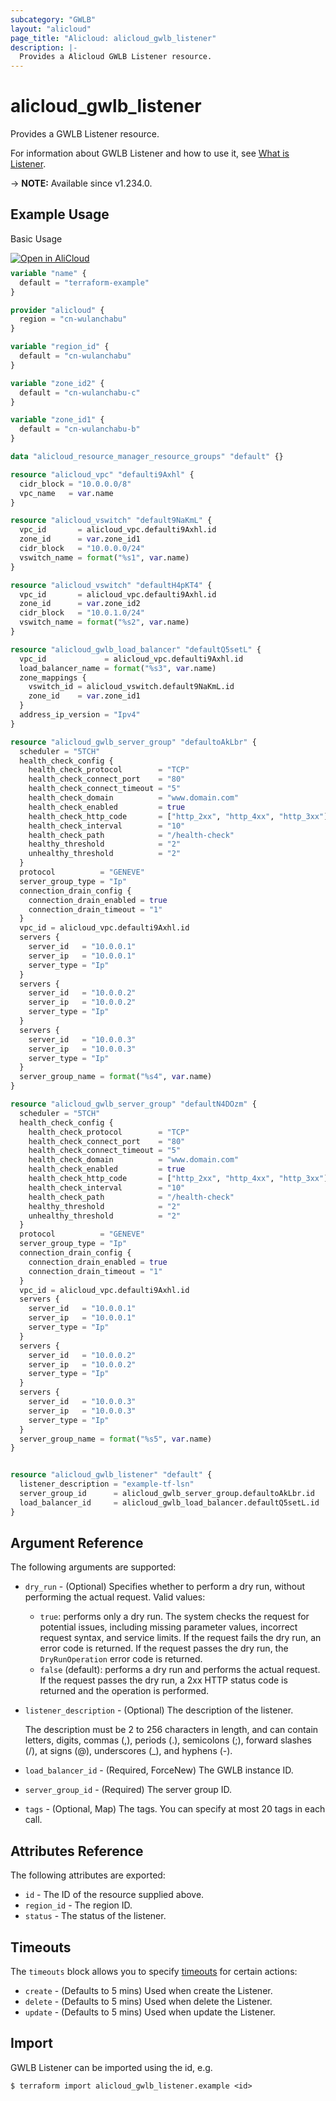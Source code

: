 ```yaml
---
subcategory: "GWLB"
layout: "alicloud"
page_title: "Alicloud: alicloud_gwlb_listener"
description: |-
  Provides a Alicloud GWLB Listener resource.
---
```


# alicloud_gwlb_listener

Provides a GWLB Listener resource.



For information about GWLB Listener and how to use it, see [What is Listener](https://www.alibabacloud.com/help/en/slb/gateway-based-load-balancing-gwlb/developer-reference/api-gwlb-2024-04-15-createlistener).

-> **NOTE:** Available since v1.234.0.

## Example Usage

Basic Usage

<div style="display: block;margin-bottom: 40px;"><div class="oics-button" style="float: right;position: absolute;margin-bottom: 10px;">
  <a href="https://api.aliyun.com/terraform?resource=alicloud_gwlb_listener&exampleId=dfc896fb-6d71-7093-5afe-2039bd5e16c34d9028b2&activeTab=example&spm=docs.r.gwlb_listener.0.dfc896fb6d&intl_lang=EN_US" target="_blank">
    <img alt="Open in AliCloud" src="https://img.alicdn.com/imgextra/i1/O1CN01hjjqXv1uYUlY56FyX_!!6000000006049-55-tps-254-36.svg" style="max-height: 44px; max-width: 100%;">
  </a>
</div></div>

```terraform
variable "name" {
  default = "terraform-example"
}

provider "alicloud" {
  region = "cn-wulanchabu"
}

variable "region_id" {
  default = "cn-wulanchabu"
}

variable "zone_id2" {
  default = "cn-wulanchabu-c"
}

variable "zone_id1" {
  default = "cn-wulanchabu-b"
}

data "alicloud_resource_manager_resource_groups" "default" {}

resource "alicloud_vpc" "defaulti9Axhl" {
  cidr_block = "10.0.0.0/8"
  vpc_name   = var.name
}

resource "alicloud_vswitch" "default9NaKmL" {
  vpc_id       = alicloud_vpc.defaulti9Axhl.id
  zone_id      = var.zone_id1
  cidr_block   = "10.0.0.0/24"
  vswitch_name = format("%s1", var.name)
}

resource "alicloud_vswitch" "defaultH4pKT4" {
  vpc_id       = alicloud_vpc.defaulti9Axhl.id
  zone_id      = var.zone_id2
  cidr_block   = "10.0.1.0/24"
  vswitch_name = format("%s2", var.name)
}

resource "alicloud_gwlb_load_balancer" "defaultQ5setL" {
  vpc_id             = alicloud_vpc.defaulti9Axhl.id
  load_balancer_name = format("%s3", var.name)
  zone_mappings {
    vswitch_id = alicloud_vswitch.default9NaKmL.id
    zone_id    = var.zone_id1
  }
  address_ip_version = "Ipv4"
}

resource "alicloud_gwlb_server_group" "defaultoAkLbr" {
  scheduler = "5TCH"
  health_check_config {
    health_check_protocol        = "TCP"
    health_check_connect_port    = "80"
    health_check_connect_timeout = "5"
    health_check_domain          = "www.domain.com"
    health_check_enabled         = true
    health_check_http_code       = ["http_2xx", "http_4xx", "http_3xx"]
    health_check_interval        = "10"
    health_check_path            = "/health-check"
    healthy_threshold            = "2"
    unhealthy_threshold          = "2"
  }
  protocol          = "GENEVE"
  server_group_type = "Ip"
  connection_drain_config {
    connection_drain_enabled = true
    connection_drain_timeout = "1"
  }
  vpc_id = alicloud_vpc.defaulti9Axhl.id
  servers {
    server_id   = "10.0.0.1"
    server_ip   = "10.0.0.1"
    server_type = "Ip"
  }
  servers {
    server_id   = "10.0.0.2"
    server_ip   = "10.0.0.2"
    server_type = "Ip"
  }
  servers {
    server_id   = "10.0.0.3"
    server_ip   = "10.0.0.3"
    server_type = "Ip"
  }
  server_group_name = format("%s4", var.name)
}

resource "alicloud_gwlb_server_group" "defaultN4DOzm" {
  scheduler = "5TCH"
  health_check_config {
    health_check_protocol        = "TCP"
    health_check_connect_port    = "80"
    health_check_connect_timeout = "5"
    health_check_domain          = "www.domain.com"
    health_check_enabled         = true
    health_check_http_code       = ["http_2xx", "http_4xx", "http_3xx"]
    health_check_interval        = "10"
    health_check_path            = "/health-check"
    healthy_threshold            = "2"
    unhealthy_threshold          = "2"
  }
  protocol          = "GENEVE"
  server_group_type = "Ip"
  connection_drain_config {
    connection_drain_enabled = true
    connection_drain_timeout = "1"
  }
  vpc_id = alicloud_vpc.defaulti9Axhl.id
  servers {
    server_id   = "10.0.0.1"
    server_ip   = "10.0.0.1"
    server_type = "Ip"
  }
  servers {
    server_id   = "10.0.0.2"
    server_ip   = "10.0.0.2"
    server_type = "Ip"
  }
  servers {
    server_id   = "10.0.0.3"
    server_ip   = "10.0.0.3"
    server_type = "Ip"
  }
  server_group_name = format("%s5", var.name)
}


resource "alicloud_gwlb_listener" "default" {
  listener_description = "example-tf-lsn"
  server_group_id      = alicloud_gwlb_server_group.defaultoAkLbr.id
  load_balancer_id     = alicloud_gwlb_load_balancer.defaultQ5setL.id
}
```

## Argument Reference

The following arguments are supported:
* `dry_run` - (Optional) Specifies whether to perform a dry run, without performing the actual request. Valid values:

  - `true`: performs only a dry run. The system checks the request for potential issues, including missing parameter values, incorrect request syntax, and service limits. If the request fails the dry run, an error code is returned. If the request passes the dry run, the `DryRunOperation` error code is returned.
  - `false` (default): performs a dry run and performs the actual request. If the request passes the dry run, a 2xx HTTP status code is returned and the operation is performed.
* `listener_description` - (Optional) The description of the listener.

  The description must be 2 to 256 characters in length, and can contain letters, digits, commas (,), periods (.), semicolons (;), forward slashes (/), at signs (@), underscores (\_), and hyphens (-).
* `load_balancer_id` - (Required, ForceNew) The GWLB instance ID.
* `server_group_id` - (Required) The server group ID.
* `tags` - (Optional, Map) The tags. You can specify at most 20 tags in each call.

## Attributes Reference

The following attributes are exported:
* `id` - The ID of the resource supplied above.
* `region_id` - The region ID.
* `status` - The status of the listener. 


## Timeouts

The `timeouts` block allows you to specify [timeouts](https://www.terraform.io/docs/configuration-0-11/resources.html#timeouts) for certain actions:
* `create` - (Defaults to 5 mins) Used when create the Listener.
* `delete` - (Defaults to 5 mins) Used when delete the Listener.
* `update` - (Defaults to 5 mins) Used when update the Listener.

## Import

GWLB Listener can be imported using the id, e.g.

```shell
$ terraform import alicloud_gwlb_listener.example <id>
```